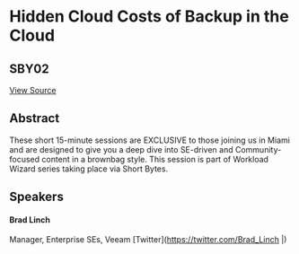 # Hidden Cloud Costs of Backup in the Cloud
## SBY02
[View Source](https://connect.veeam.com/flow/veeam/veeamon2023/attendeeportal/page/sessioncatalog/session/1684280881368001WAAX)

## Abstract
These short 15-minute sessions are EXCLUSIVE to those joining us in Miami and are designed to give you a deep dive into SE-driven and Community-focused content in a brownbag style. This session is part of Workload Wizard series taking place via Short Bytes. 


## Speakers
#### Brad Linch
Manager, Enterprise SEs, Veeam
[Twitter](https://twitter.com/Brad_Linch |)